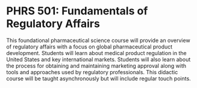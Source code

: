 # PHRS 501: Fundamentals of Regulatory Affairs

This foundational pharmaceutical science course will provide an overview of regulatory affairs with a focus on global pharmaceutical product development. Students will learn about medical product regulation in the United States and key international markets. Students will also learn about the process for obtaining and maintaining marketing approval along with tools and approaches used by regulatory professionals. This didactic course will be taught asynchronously but will include regular touch points.